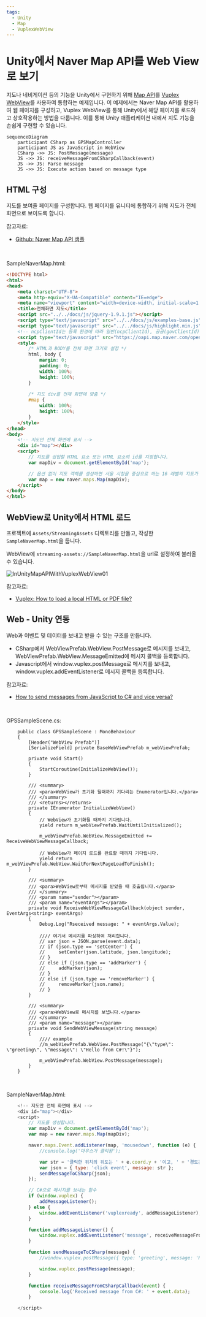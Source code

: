 ```yaml
---
tags:
  - Unity
  - Map
  - VuplexWebView
---
```

# Unity에서 Naver Map API를 Web View로 보기
지도나 네비게이션 등의 기능을 Unity에서 구현하기 위해 [Map API](../MapAPI/MapAPI.md)를 [Vuplex WebView](../VuplexWebView/VuplexWebView.md)를 사용하여 통합하는 예제입니다. 이 예제에서는 Naver Map API를 활용하여 웹 페이지를 구성하고, Vuplex WebView를 통해 Unity에서 해당 페이지를 로드하고 상호작용하는 방법을 다룹니다. 이를 통해 Unity 애플리케이션 내에서 지도 기능을 손쉽게 구현할 수 있습니다.

```mermaid
sequenceDiagram
    participant CSharp as GPSMapController
    participant JS as JavaScript in WebView
    CSharp ->> JS: PostMessage(message)
    JS ->> JS: receiveMessageFromCSharpCallback(event)
    JS ->> JS: Parse message
    JS ->> JS: Execute action based on message type
```

## HTML 구성
지도를 보여줄 페이지를 구성합니다. 웹 페이지를 유니티에 통합하기 위해 지도가 전체화면으로 보이도록 합니다.

참고자료:
* [Github: Naver Map API 샘플](https://github.com/navermaps/maps.js.ncp/blob/master/examples/map/1-map-simple.html)

<br>

SampleNaverMap.html:
```html
<!DOCTYPE html>
<html>
<head>
    <meta charset="UTF-8">
    <meta http-equiv="X-UA-Compatible" content="IE=edge">
    <meta name="viewport" content="width=device-width, initial-scale=1.0, user-scalable=no">
    <title>전체화면 지도</title>
    <script src="../../docs/js/jquery-1.9.1.js"></script>
    <script type="text/javascript" src="../../docs/js/examples-base.js"></script>
    <script type="text/javascript" src="../../docs/js/highlight.min.js"></script>
    <!-- ncpClientId는 등록 환경에 따라 일반(ncpClientId), 공공(govClientId), 금융(finClientId)으로 나뉩니다. 사용하는 환경에 따라 키 이름을 변경하여 사용하세요. 참고: clientId(네이버 개발자 센터)는 지원 종료 -->
    <script type="text/javascript" src="https://oapi.map.naver.com/openapi/v3/maps.js?ncpClientId=83bfuniegk"></script>
    <style>
        /* HTML과 BODY를 전체 화면 크기로 설정 */
        html, body {
            margin: 0;
            padding: 0;
            width: 100%;
            height: 100%;
        }
        
        /* 지도 div를 전체 화면에 맞춤 */
        #map {
            width: 100%;
            height: 100%;
        }
    </style>
</head>
<body>
    <!-- 지도만 전체 화면에 표시 -->
    <div id="map"></div>
    <script>
        // 지도를 삽입할 HTML 요소 또는 HTML 요소의 id를 지정합니다.
        var mapDiv = document.getElementById('map');

        // 옵션 없이 지도 객체를 생성하면 서울 시청을 중심으로 하는 16 레벨의 지도가 생성됩니다.
        var map = new naver.maps.Map(mapDiv);
    </script>
</body>
</html>
```

## WebView로 Unity에서 HTML 로드
프로젝트에 `Assets/StreamingAssets` 디렉토리를 만들고, 작성한 `SampleNaverMap.html`을 둡니다.

WebView에 `streaming-assets://SampleNaverMap.html`을 url로 설정하여 불러올 수 있습니다.

![InUnityMapAPIWithVuplexWebView01](./InUnityMapAPIWithVuplexWebView01.png)

참고자료:
* [Vuplex: How to load a local HTML or PDF file?](https://support.vuplex.com/articles/how-to-load-local-files)


## Web - Unity 연동
Web과 이벤트 및 데이터를 보내고 받을 수 있는 구조를 만듭니다.

* CSharp에서 WebViewPrefab.WebView.PostMessage로 메시지를 보내고, WebViewPrefab.WebView.MessageEmitted에 메시지 콜백을 등록합니다.
* Javascript에서 window.vuplex.postMessage로 메시지를 보내고, window.vuplex.addEventListener로 메시지 콜백을 등록합니다.

참고자료:
* [How to send messages from JavaScript to C# and vice versa?](https://support.vuplex.com/articles/how-to-send-messages-from-javascript-to-c-sharp)

<br>

GPSSampleScene.cs:
```CSharp
    public class GPSSampleScene : MonoBehaviour
    {
        [Header("WebView Prefab")]
        [SerializeField] private BaseWebViewPrefab m_webViewPrefab;

        private void Start()
        {
            StartCoroutine(InitializeWebView());
        }

        /// <summary>
        /// <para>WebView가 초기화 될때까지 기다리는 Enumerator입니다.</para>
        /// </summary>
        /// <returns></returns>
        private IEnumerator InitializeWebView()
        {
            // WebView가 초기화될 때까지 기다립니다.
            yield return m_webViewPrefab.WaitUntilInitialized();

            m_webViewPrefab.WebView.MessageEmitted += ReceiveWebViewMessageCallback;

            // WebView가 페이지 로드를 완료할 때까지 기다립니다.
            yield return m_webViewPrefab.WebView.WaitForNextPageLoadToFinish();
        }

        /// <summary>
        /// <para>WebView로부터 메시지를 받았을 때 호출됩니다.</para>
        /// </summary>
        /// <param name="sender"></param>
        /// <param name="eventArgs"></param>
        private void ReceiveWebViewMessageCallback(object sender, EventArgs<string> eventArgs)
        {
            Debug.Log("Rseceived message: " + eventArgs.Value);

            //// 여기서 메시지를 파싱하여 처리합니다.
            // var json = JSON.parse(event.data);
            // if (json.type == 'setCenter') {
            //     setCenter(json.latitude, json.longitude);
            // }
            // else if (json.type == 'addMarker') {
            //     addMarker(json);
            // }
            // else if (json.type == 'removeMarker') {
            //     removeMarker(json.name);
            // }
        }   

        /// <summary>
        /// <para>WebView로 메시지를 보냅니다.</para>
        /// </summary>
        /// <param name="message"></param>
        private void SendWebViewMessage(string message)
        {
            //// example
            //m_webViewPrefab.WebView.PostMessage("{\"type\": \"greeting\", \"message\": \"Hello from C#!\"}");

            m_webViewPrefab.WebView.PostMessage(message);
        }
    }
```

<br>

SampleNaverMap.html:
```javascript
    <!-- 지도만 전체 화면에 표시 -->
    <div id="map"></div>
    <script>
        // 지도를 생성합니다.
        var mapDiv = document.getElementById('map');
        var map = new naver.maps.Map(mapDiv);

        naver.maps.Event.addListener(map, 'mousedown', function (e) {
            //console.log('마우스가 클릭됨');

            var str = '클릭한 위치의 위도는 ' + e.coord.y + '이고, ' + '경도는 ' + e.coord.x + '입니다.';
            var json = { type: 'click event', message: str };  
            sendMessageToCSharp(json);
        });

        // C#으로 메시지를 보내는 함수
        if (window.vuplex) {
            addMessageListener();
        } else {
            window.addEventListener('vuplexready', addMessageListener);
        }

        function addMessageListener() {
            window.vuplex.addEventListener('message', receiveMessageFromCSharpCallback);
        }

        function sendMessageToCSharp(message) {
            //window.vuplex.postMessage({ type: 'greeting', message: 'Hello from JavaScript!' });

            window.vuplex.postMessage(message);
        }

        function receiveMessageFromCSharpCallback(event) {
            console.log('Received message from C#: ' + event.data);
        }

    </script>
```